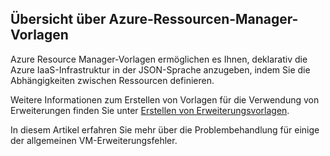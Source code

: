 

## <a name="overview-of-azure-resource-manager-templates"></a>Übersicht über Azure-Ressourcen-Manager-Vorlagen
Azure Resource Manager-Vorlagen ermöglichen es Ihnen, deklarativ die Azure IaaS-Infrastruktur in der JSON-Sprache anzugeben, indem Sie die Abhängigkeiten zwischen Ressourcen definieren.

Weitere Informationen zum Erstellen von Vorlagen für die Verwendung von Erweiterungen finden Sie unter [Erstellen von Erweiterungsvorlagen](../articles/virtual-machines/windows/extensions-authoring-templates.md?toc=%2fazure%2fvirtual-machines%2fwindows%2ftoc.json).

In diesem Artikel erfahren Sie mehr über die Problembehandlung für einige der allgemeinen VM-Erweiterungsfehler.

